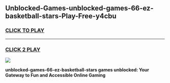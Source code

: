 
## Unblocked-Games-unblocked-games-66-ez-basketball-stars-Play-Free-y4cbu
<h3>
<a href="https://premium76.site?title=unblocked-games-66-ez-basketball-stars&ref=21A">CLICK TO PLAY</a></h3>
<hr>

<h3>
<a href="https://premium76.site?title=unblocked-games-66-ez-basketball-stars&ref=21A">CLICK 2 PLAY</a>
  
</h3>

<a href="https://premium76.site?title=unblocked-games-66-ez-basketball-stars&ref=21A"><img src="https://clearcache.store/games.png"></a>


**unblocked-games-66-ez-basketball-stars games unblocked: Your Gateway to Fun and Accessible Online Gaming**
